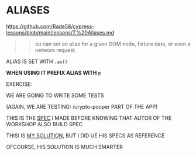 # ALIASES

<https://github.com/Rade58/cypress-lessons/blob/main/lessons/7.%20Aliases.md>

>> ou can set an alias for a given DOM node, fixture data, or even a network request.

ALIAS IS SET WITH `.as()`

**WHEN USING IT PREFIX ALIAS WITH `@`**

EXERCISE:

WE ARE GOING TO WRITE SOME TESTS

(AGAIN, WE ARE TESTING: /crypto-pooper PART OF THE APP)

THIS IS THE [SPEC](cypress/e2e/01-first/3-1-aliases-spec.cy.js) I MADE BEFORE KNOWING THAT AUTOR OF THE WORKSHOP ALSO BUILD SPEC

THISI IS [MY SOLUTION](cypress/e2e/01-first/3-2-aliases-author-solution.cy.js), BUT I DID UE HIS SPECS AS REFERENCE

OFCOURSE, HIS SOLUTION IS MUCH SMARTER